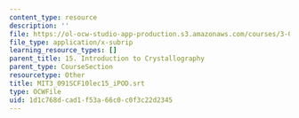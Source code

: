 ```yaml
---
content_type: resource
description: ''
file: https://ol-ocw-studio-app-production.s3.amazonaws.com/courses/3-091sc-introduction-to-solid-state-chemistry-fall-2010/1d1c768dcad1f53a66c0c0f3c22d2345_MIT3_091SCF10lec15_iPOD.srt
file_type: application/x-subrip
learning_resource_types: []
parent_title: 15. Introduction to Crystallography
parent_type: CourseSection
resourcetype: Other
title: MIT3_091SCF10lec15_iPOD.srt
type: OCWFile
uid: 1d1c768d-cad1-f53a-66c0-c0f3c22d2345
---
```

